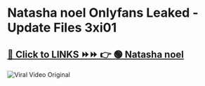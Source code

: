 
 # Natasha noel Onlyfans Leaked - Update Files 3xi01

## <h2><a href="https://clipsfans.com/Natasha_noel&ref=git">🔗 Click to LINKS ⏩⏩ 👉 🟢 Natasha noel </a></h2>

<a href="https://clipsfans.com/Natasha_noel&ref=git" rel="nofollow" data-target="animated-image.originalLink"><img src="https://i.ibb.co.com/xMMVF88/686577567.gif" alt="Viral Video Original" style="max-width: 100%; display: inline-block;" data-target="animated-image.originalImage"></a>

